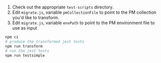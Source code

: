 
1. Check out the appropriate `test-scripts` directory.
2. Edit `migrate.js`, variable `pmCollectionFile` to point to the PM collection you'd like to transform.
3. Edit `migrate.js`, variable `envPath` to point to the PM environment file to use as input
```sh
npm ci
# produce the transformed jest tests
npm run transform
# run the jest tests
npm run testsimple
```
